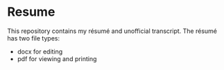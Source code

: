 # Resume
This repository contains my résumé and unofficial transcript. The résumé has two file types: 
* docx for editing 
* pdf for viewing and printing
